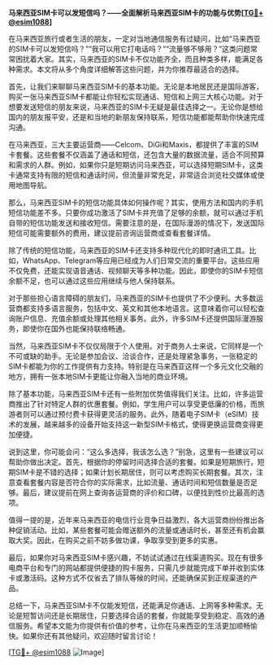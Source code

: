 **马来西亚SIM卡可以发短信吗？——全面解析马来西亚SIM卡的功能与优势[[TG💪+ @esim1088](https://t.me/s/esim1088)]**

在马来西亚旅行或者生活的朋友，一定对当地通信服务有过疑问，比如“马来西亚的SIM卡可以发短信吗？”“我可以用它打电话吗？”“流量够不够用？”这类问题常常困扰着大家。其实，马来西亚的SIM卡不仅功能齐全，而且种类多样，能满足各种需求。本文将从多个角度详细解答这些问题，并为你推荐最适合的选择。

首先，让我们来聊聊马来西亚SIM卡的基本功能。无论是本地居民还是国际游客，购买一张马来西亚SIM卡都能让你轻松实现通话、短信和上网三大核心功能。对于想要发送短信的朋友来说，马来西亚的SIM卡无疑是最佳选择之一。无论你是想给国内的朋友报平安，还是和当地的新朋友保持联系，短信功能都能帮助你快速完成沟通。

在马来西亚，三大主要运营商——Celcom、DiGi和Maxis，都提供了丰富的SIM卡套餐。这些套餐不仅涵盖了通话和短信，还包含大量的数据流量，适合不同预算和需求的人群。例如，如果你只是短期访问马来西亚，可以选择短期SIM卡，这类卡通常支持有限的短信和通话时间，但流量非常充足，非常适合浏览社交媒体或使用地图导航。

那么，马来西亚SIM卡的短信功能具体如何操作呢？其实，使用方法和国内的手机短信功能差不多。只要你成功激活了SIM卡并充值了足够的余额，就可以通过手机自带的短信功能发送和接收短信。需要注意的是，在国际漫游的情况下，发送国际短信可能需要额外的费用，建议提前咨询运营商或查看套餐详情。

除了传统的短信功能，马来西亚的SIM卡还支持多种现代化的即时通讯工具。比如，WhatsApp、Telegram等应用已经成为人们日常交流的重要平台。这些应用不仅免费，还能实现语音通话、视频聊天等多种功能。因此，即使你的SIM卡短信余额不足，也可以通过这些应用继续与他人保持联系。

对于那些担心语言障碍的朋友们，马来西亚的SIM卡也提供了不少便利。大多数运营商都支持多语言服务，包括中文、英文和其他本地语言。这意味着你可以轻松查询账户信息、充值余额或处理其他相关事务。此外，许多SIM卡还提供国际漫游服务，即使你在国外也能保持联络畅通。

当然，马来西亚SIM卡不仅仅局限于个人使用。对于商务人士来说，它同样是一个不可或缺的助手。无论是参加会议、洽谈合作，还是处理紧急事务，一张稳定的SIM卡都能为你的工作提供有力支持。特别是在马来西亚这样一个多元文化交融的地方，拥有一张本地SIM卡更能让你融入当地的商业环境。

除了基本功能，马来西亚SIM卡还有一些附加优势值得我们关注。比如，许多运营商推出了针对特定人群的优惠套餐。例如，学生用户可以享受更低廉的价格，而旅游者则可以通过预付费卡获得更灵活的服务。此外，随着电子SIM卡（eSIM）技术的发展，越来越多的设备开始支持这一新型SIM卡格式，使得更换运营商变得更加便捷。

说到这里，你可能会问：“这么多选择，我该怎么选？”别急，这里有一些建议可以帮助你做出决定。首先，根据你的停留时间选择合适的套餐。如果是短期旅行，短期SIM卡是不错的选择；如果计划长期居住，则可以考虑购买长期套餐。其次，注意查看套餐内容是否符合你的实际需求，比如流量、通话时间和短信数量是否足够。最后，建议提前在网上查询各运营商的评价和口碑，以便找到性价比最高的选项。

值得一提的是，近年来马来西亚的电信行业竞争日益激烈，各大运营商纷纷推出各种促销活动。比如，某些套餐可能会赠送额外的流量或通话时长，甚至还有机会赢取大奖。因此，在购买之前不妨多做功课，争取享受到更多的实惠。

最后，如果你对马来西亚SIM卡感兴趣，不妨试试通过在线渠道购买。现在有很多电商平台和专门的网站都提供便捷的购卡服务，只需几步就能完成下单并收到实体卡或激活码。这种方式不仅省去了排队等候的时间，还能确保买到正规渠道的产品。

总结一下，马来西亚SIM卡不仅能发短信，还能满足你通话、上网等多种需求。无论是短暂访问还是长期居住，只要选择合适的套餐，你就能享受到稳定、高效的通信服务。希望本文能为你提供有价值的参考，让你在马来西亚的生活更加顺畅愉快。如果你还有其他疑问，欢迎随时留言讨论！

[[TG💪+ @esim1088](https://t.me/s/esim1088) ![Image](https://i.postimg.cc/4NQfJmqS/Snipaste-2025-05-13-00-14-12.png)]